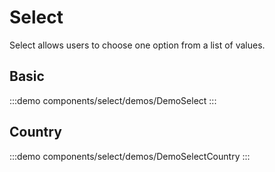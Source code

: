 <script setup>
import DemoSelect from '@/components/select/demos/DemoSelect.vue'
import DemoSelectCountry from '@/components/select/demos/DemoSelectCountry.vue'
</script>

# Select

Select allows users to choose one option from a list of values.

## Basic

:::demo components/select/demos/DemoSelect
<DemoSelect />
:::

## Country

:::demo components/select/demos/DemoSelectCountry
<DemoSelectCountry />
:::

